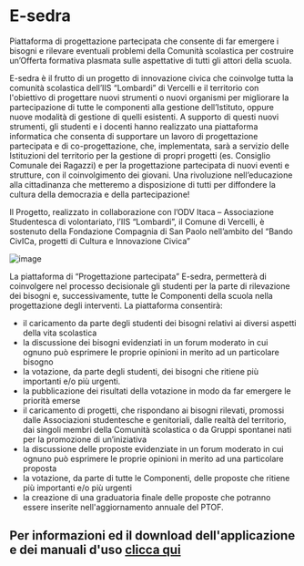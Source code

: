 # E-sedra
Piattaforma di progettazione partecipata che consente di far emergere i bisogni e rilevare eventuali problemi della Comunità scolastica per costruire un’Offerta formativa plasmata sulle aspettative di tutti gli attori della scuola.

E-sedra è il frutto di un progetto di innovazione civica che coinvolge tutta la comunità scolastica dell’IIS “Lombardi” di Vercelli e il territorio con l'obiettivo di progettare nuovi strumenti o nuovi organismi per migliorare la partecipazione di tutte le componenti alla gestione dell’Istituto, oppure nuove modalità di gestione di quelli esistenti.
A supporto di questi nuovi strumenti, gli studenti e i docenti hanno realizzato una piattaforma informatica che consenta di supportare un lavoro di progettazione partecipata e di co-progettazione, che, implementata, sarà a servizio delle Istituzioni del territorio per la gestione di propri progetti (es. Consiglio Comunale dei Ragazzi) e per la progettazione partecipata di nuovi eventi e strutture, con il coinvolgimento dei giovani.
Una rivoluzione nell’educazione alla cittadinanza che metteremo a disposizione di tutti per diffondere la cultura della democrazia e della partecipazione!

Il Progetto, realizzato in collaborazione con l’ODV Itaca – Associazione Studentesca di volontariato, l’IIS “Lombardi”, il Comune di Vercelli, è sostenuto della Fondazione Compagnia di San Paolo nell’ambito del “Bando CivICa, progetti di Cultura e Innovazione Civica”

![image](https://github.com/Esedra2023/Esedra/assets/133657626/454523d0-f5da-44b6-8f1d-522f00b02216)

La piattaforma di “Progettazione partecipata” E-sedra, permetterà di coinvolgere nel processo decisionale gli studenti per la parte di rilevazione dei bisogni e, successivamente, tutte le Componenti della scuola nella progettazione degli interventi.
La piattaforma consentirà:
- il caricamento da parte degli studenti dei bisogni relativi ai diversi aspetti della vita scolastica
- la discussione dei bisogni evidenziati in un forum moderato in cui ognuno può esprimere le proprie opinioni in merito ad un particolare bisogno
- la votazione, da parte degli studenti, dei bisogni che ritiene più importanti e/o più urgenti. 
- la pubblicazione dei risultati della votazione in modo da far emergere le priorità emerse
- il caricamento di progetti, che rispondano ai bisogni rilevati, promossi dalle Associazioni studentesche e genitoriali, dalle realtà del territorio, dai singoli    membri della Comunità scolastica o da Gruppi spontanei nati per la promozione di un’iniziativa
- la discussione delle proposte evidenziate in un forum moderato in cui ognuno può esprimere le proprie opinioni in merito ad una particolare proposta
- la votazione, da parte di tutte le Componenti, delle proposte che ritiene più importanti e/o più urgenti
- la creazione di una graduatoria finale delle proposte che potranno essere inserite nell'aggiornamento annuale del PTOF.

## Per informazioni ed il download dell'applicazione e dei manuali d'uso [clicca qui](https://www.itacavercelli.it/omnicrazia/)
